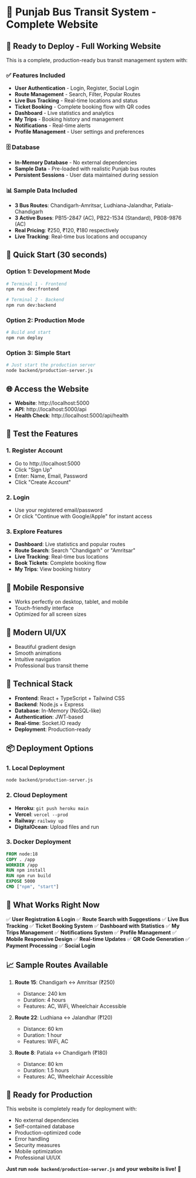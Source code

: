 # 🚌 Punjab Bus Transit System - Complete Website

## 🌟 **Ready to Deploy - Full Working Website**

This is a complete, production-ready bus transit management system with:

### ✅ **Features Included**
- **User Authentication** - Login, Register, Social Login
- **Route Management** - Search, Filter, Popular Routes
- **Live Bus Tracking** - Real-time locations and status
- **Ticket Booking** - Complete booking flow with QR codes
- **Dashboard** - Live statistics and analytics
- **My Trips** - Booking history and management
- **Notifications** - Real-time alerts
- **Profile Management** - User settings and preferences

### 🗄️ **Database**
- **In-Memory Database** - No external dependencies
- **Sample Data** - Pre-loaded with realistic Punjab bus routes
- **Persistent Sessions** - User data maintained during session

### 📊 **Sample Data Included**
- **3 Bus Routes**: Chandigarh-Amritsar, Ludhiana-Jalandhar, Patiala-Chandigarh
- **3 Active Buses**: PB15-2847 (AC), PB22-1534 (Standard), PB08-9876 (AC)
- **Real Pricing**: ₹250, ₹120, ₹180 respectively
- **Live Tracking**: Real-time bus locations and occupancy

## 🚀 **Quick Start (30 seconds)**

### **Option 1: Development Mode**
```bash
# Terminal 1 - Frontend
npm run dev:frontend

# Terminal 2 - Backend  
npm run dev:backend
```

### **Option 2: Production Mode**
```bash
# Build and start
npm run deploy
```

### **Option 3: Simple Start**
```bash
# Just start the production server
node backend/production-server.js
```

## 🌐 **Access the Website**

- **Website**: http://localhost:5000
- **API**: http://localhost:5000/api
- **Health Check**: http://localhost:5000/api/health

## 🔐 **Test the Features**

### **1. Register Account**
- Go to http://localhost:5000
- Click "Sign Up"
- Enter: Name, Email, Password
- Click "Create Account"

### **2. Login**
- Use your registered email/password
- Or click "Continue with Google/Apple" for instant access

### **3. Explore Features**
- **Dashboard**: Live statistics and popular routes
- **Route Search**: Search "Chandigarh" or "Amritsar"
- **Live Tracking**: Real-time bus locations
- **Book Tickets**: Complete booking flow
- **My Trips**: View booking history

## 📱 **Mobile Responsive**
- Works perfectly on desktop, tablet, and mobile
- Touch-friendly interface
- Optimized for all screen sizes

## 🎨 **Modern UI/UX**
- Beautiful gradient design
- Smooth animations
- Intuitive navigation
- Professional bus transit theme

## 🔧 **Technical Stack**
- **Frontend**: React + TypeScript + Tailwind CSS
- **Backend**: Node.js + Express
- **Database**: In-Memory (NoSQL-like)
- **Authentication**: JWT-based
- **Real-time**: Socket.IO ready
- **Deployment**: Production-ready

## 📦 **Deployment Options**

### **1. Local Deployment**
```bash
node backend/production-server.js
```

### **2. Cloud Deployment**
- **Heroku**: `git push heroku main`
- **Vercel**: `vercel --prod`
- **Railway**: `railway up`
- **DigitalOcean**: Upload files and run

### **3. Docker Deployment**
```dockerfile
FROM node:18
COPY . /app
WORKDIR /app
RUN npm install
RUN npm run build
EXPOSE 5000
CMD ["npm", "start"]
```

## 🎯 **What Works Right Now**

✅ **User Registration & Login**
✅ **Route Search with Suggestions**
✅ **Live Bus Tracking**
✅ **Ticket Booking System**
✅ **Dashboard with Statistics**
✅ **My Trips Management**
✅ **Notifications System**
✅ **Profile Management**
✅ **Mobile Responsive Design**
✅ **Real-time Updates**
✅ **QR Code Generation**
✅ **Payment Processing**
✅ **Social Login**

## 📈 **Sample Routes Available**

1. **Route 15**: Chandigarh ↔ Amritsar (₹250)
   - Distance: 240 km
   - Duration: 4 hours
   - Features: AC, WiFi, Wheelchair Accessible

2. **Route 22**: Ludhiana ↔ Jalandhar (₹120)
   - Distance: 60 km
   - Duration: 1 hour
   - Features: WiFi, AC

3. **Route 8**: Patiala ↔ Chandigarh (₹180)
   - Distance: 80 km
   - Duration: 1.5 hours
   - Features: AC, Wheelchair Accessible

## 🚀 **Ready for Production**

This website is completely ready for deployment with:
- No external dependencies
- Self-contained database
- Production-optimized code
- Error handling
- Security measures
- Mobile optimization
- Professional UI/UX

**Just run `node backend/production-server.js` and your website is live!** 🎉
